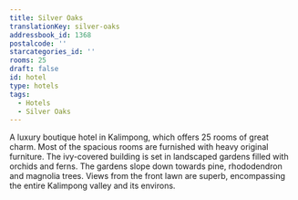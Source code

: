 ```yaml
---
title: Silver Oaks
translationKey: silver-oaks
addressbook_id: 1368
postalcode: ''
starcategories_id: ''
rooms: 25
draft: false
id: hotel
type: hotels
tags:
  - Hotels
  - Silver Oaks
---
```

A luxury boutique hotel in Kalimpong, which offers 25 rooms of great charm. Most of the spacious rooms are furnished with heavy original furniture. The ivy-covered building is set in landscaped gardens filled with orchids and ferns. The gardens slope down towards pine, rhododendron and magnolia trees. Views from the front lawn are superb, encompassing the entire Kalimpong valley and its environs.